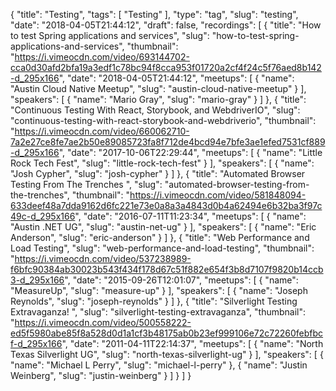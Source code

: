 {
  "title": "Testing",
  "tags": [
    "Testing"
  ],
  "type": "tag",
  "slug": "testing",
  "date": "2018-04-05T21:44:12",
  "draft": false,
  "recordings": [
    {
      "title": "How to test Spring applications and services",
      "slug": "how-to-test-spring-applications-and-services",
      "thumbnail": "https://i.vimeocdn.com/video/693144702-cca0d30afd2bfa19a3edf1c78bc94f8cca953f01720a2cf4f24c5f76aed8b142-d_295x166",
      "date": "2018-04-05T21:44:12",
      "meetups": [
        {
          "name": "Austin Cloud Native Meetup",
          "slug": "austin-cloud-native-meetup"
        }
      ],
      "speakers": [
        {
          "name": "Mario Gray",
          "slug": "mario-gray"
        }
      ]
    },
    {
      "title": "Continuous Testing With React, Storybook, and WebdriverIO",
      "slug": "continuous-testing-with-react-storybook-and-webdriverio",
      "thumbnail": "https://i.vimeocdn.com/video/660062710-7a2e27ce8fe7ae2b50e89085723fa8f712de4bcd94e7bfe3ae1efed7531cf889-d_295x166",
      "date": "2017-10-06T22:29:44",
      "meetups": [
        {
          "name": "Little Rock Tech Fest",
          "slug": "little-rock-tech-fest"
        }
      ],
      "speakers": [
        {
          "name": "Josh Cypher",
          "slug": "josh-cypher"
        }
      ]
    },
    {
      "title": "Automated Browser Testing From The Trenches ",
      "slug": "automated-browser-testing-from-the-trenches",
      "thumbnail": "https://i.vimeocdn.com/video/581848094-633deef48a7dda9162d6fc221e73e0a8a3a4843d0b4a62494e6b32ba3f97c49c-d_295x166",
      "date": "2016-07-11T11:23:34",
      "meetups": [
        {
          "name": "Austin .NET UG",
          "slug": "austin-net-ug"
        }
      ],
      "speakers": [
        {
          "name": "Eric Anderson",
          "slug": "eric-anderson"
        }
      ]
    },
    {
      "title": "Web Performance and Load Testing",
      "slug": "web-performance-and-load-testing",
      "thumbnail": "https://i.vimeocdn.com/video/537238989-f6bfc90384ab30023b543f434f178d67c51f882e654f3b8d7107f9820b14ccb3-d_295x166",
      "date": "2015-09-26T12:01:07",
      "meetups": [
        {
          "name": "MeasureUp",
          "slug": "measure-up"
        }
      ],
      "speakers": [
        {
          "name": "Joseph Reynolds",
          "slug": "joseph-reynolds"
        }
      ]
    },
    {
      "title": "Silverlight Testing Extravaganza! ",
      "slug": "silverlight-testing-extravaganza",
      "thumbnail": "https://i.vimeocdn.com/video/500558222-ed5f5980abe85f8a528d0d1a1cf3b48175ab0b23ef999106e72c72260febfbcf-d_295x166",
      "date": "2011-04-11T22:14:37",
      "meetups": [
        {
          "name": "North Texas Silverlight UG",
          "slug": "north-texas-silverlight-ug"
        }
      ],
      "speakers": [
        {
          "name": "Michael L Perry",
          "slug": "michael-l-perry"
        },
        {
          "name": "Justin Weinberg",
          "slug": "justin-weinberg"
        }
      ]
    }
  ]
}
